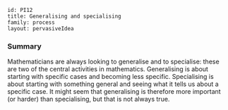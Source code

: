 ````
id: PI12
title: Generalising and specialising
family: process
layout: pervasiveIdea

````

### Summary

Mathematicians are always looking to generalise and to specialise: these are two of the central activities in mathematics.  Generalising is about starting with specific cases and becoming less specific.  Specialising is about starting with something general and seeing what it tells us about a specific case.  It might seem that generalising is therefore more important (or harder) than specialising, but that is not always true.
